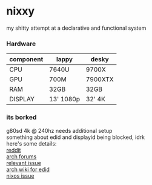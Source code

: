 # nixxy  
my shitty attempt at a declarative and functional system 

### Hardware

| component | lappy   | desky    |
|--------------- | ---------------- |-------------- |
| CPU   |  7640U   | 9700X  |
| GPU   |  700M  | 7900XTX   |
| RAM   | 32GB    | 32GB    |
| DISPLAY   | 13' 1080p | 32' 4K |

### its borked
g80sd 4k @ 240hz needs additional setup  
something about edid and displayid being blocked, idrk  
here's some details:  
[reddit](https://www.reddit.com/r/linux_gaming/comments/1gj5cdw/samsung_odyssey_g8_monitor_not_giving_240hz/)  
[arch forums](https://bbs.archlinux.org/viewtopic.php?id=297515)  
[relevant issue](https://gitlab.freedesktop.org/drm/amd/-/issues/3718)  
[arch wiki for edid](https://wiki.archlinux.org/title/Kernel_mode_setting#Forcing_modes_and_EDID)  
[nixos issue](https://discourse.nixos.org/t/copying-custom-edid/31593)  

## 
